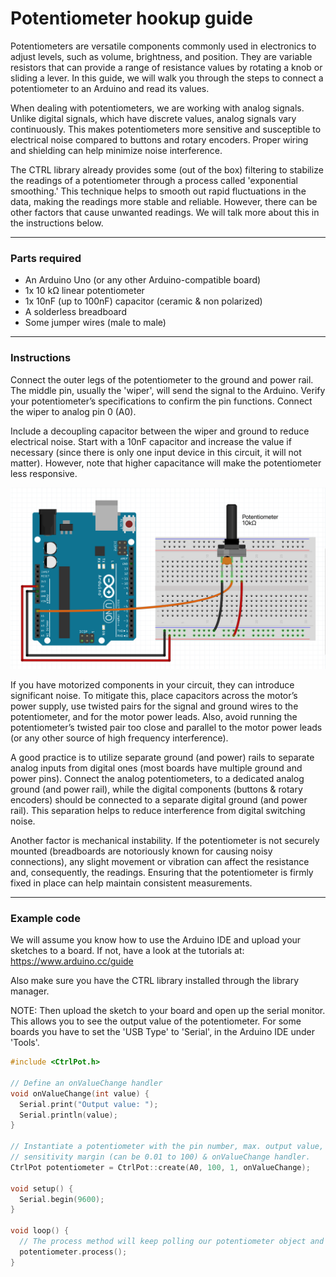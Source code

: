 # Potentiometer hookup guide

Potentiometers are versatile components commonly used in electronics 
to adjust levels, such as volume, brightness, and position. They are 
variable resistors that can provide a range of resistance values by 
rotating a knob or sliding a lever. In this guide, we will walk you 
through the steps to connect a potentiometer to an Arduino and read 
its values.

When dealing with potentiometers, we are working with analog signals. 
Unlike digital signals, which have discrete values, analog signals 
vary continuously. This makes potentiometers more sensitive and 
susceptible to electrical noise compared to buttons and rotary encoders. 
Proper wiring and shielding can help minimize noise interference.

The CTRL library already provides some (out of the box) filtering to 
stabilize the readings of a potentiometer through a process called 
'exponential smoothing.' This technique helps to smooth out rapid 
fluctuations in the data, making the readings more stable and reliable. 
However, there can be other factors that cause unwanted readings. 
We will talk more about this in the instructions below.

***

### Parts required

* An Arduino Uno (or any other Arduino-compatible board)
* 1x 10 kΩ linear potentiometer
* 1x 10nF (up to 100nF) capacitor (ceramic & non polarized)
* A solderless breadboard
* Some jumper wires (male to male)

***

### Instructions

Connect the outer legs of the potentiometer to the ground and power rail. 
The middle pin, usually the 'wiper', will send the signal to the Arduino. 
Verify your potentiometer’s specifications to confirm the pin functions.
Connect the wiper to analog pin 0 (A0).

Include a decoupling capacitor between the wiper and ground to reduce 
electrical noise. Start with a 10nF capacitor and increase the value 
if necessary (since there is only one input device in this circuit, 
it will not matter). However, note that higher capacitance will make 
the potentiometer less responsive.

![Rotary encoder schematic](assets/potentiometer_breadboard.png)

If you have motorized components in your circuit, they can introduce
significant noise. To mitigate this, place capacitors across the motor’s
power supply, use twisted pairs for the signal and ground wires to the
potentiometer, and for the motor power leads. Also, avoid running the
potentiometer’s twisted pair too close and parallel to the motor power leads
(or any other source of high frequency interference).

A good practice is to utilize separate ground (and power) rails to
separate analog inputs from digital ones (most boards have multiple ground
and power pins). Connect the analog potentiometers, to a dedicated analog
ground (and power rail), while the digital components (buttons & rotary
encoders) should be connected to a separate digital ground (and power rail).
This separation helps to reduce interference from digital switching noise.

Another factor is mechanical instability. If the potentiometer is not
securely mounted (breadboards are notoriously known for causing noisy
connections), any slight movement or vibration can affect the resistance
and, consequently, the readings. Ensuring that the potentiometer is
firmly fixed in place can help maintain consistent measurements.

***

### Example code

We will assume you know how to use the Arduino IDE and upload your sketches
to a board. If not, have a look at the tutorials at: https://www.arduino.cc/guide

Also make sure you have the CTRL library installed through the library manager.

NOTE: Then upload the sketch to your board and open up the serial monitor.
This allows you to see the output value of the potentiometer. For some boards
you have to set the 'USB Type' to 'Serial', in the Arduino IDE under 'Tools'.

```c++
#include <CtrlPot.h>

// Define an onValueChange handler
void onValueChange(int value) {
  Serial.print("Output value: ");
  Serial.println(value);
}

// Instantiate a potentiometer with the pin number, max. output value, 
// sensitivity margin (can be 0.01 to 100) & onValueChange handler.
CtrlPot potentiometer = CtrlPot::create(A0, 100, 1, onValueChange);

void setup() {
  Serial.begin(9600);
}

void loop() {
  // The process method will keep polling our potentiometer object and handle all it's functionality.
  potentiometer.process();
}
```